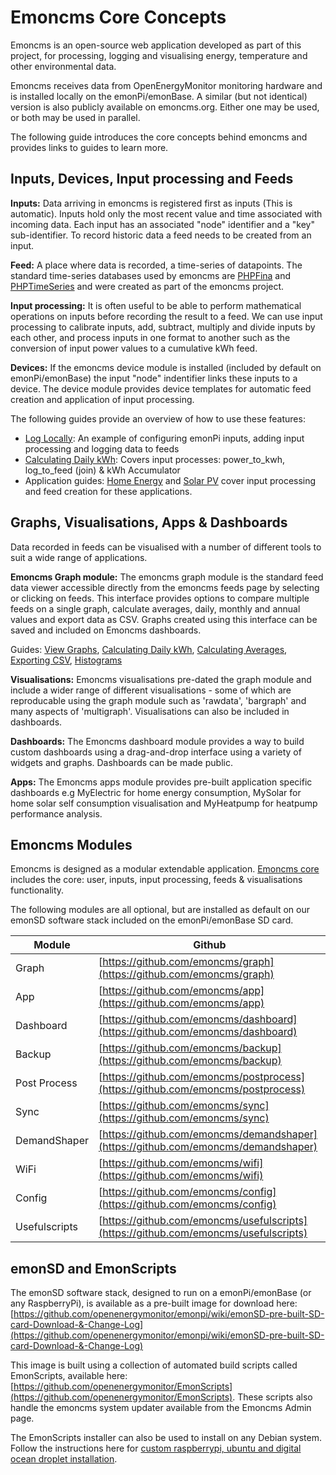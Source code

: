 # Emoncms Core Concepts

Emoncms is an open-source web application developed as part of this project, for processing, logging and visualising energy, temperature and other environmental data. 

Emoncms receives data from OpenEnergyMonitor monitoring hardware and is installed locally on the emonPi/emonBase. A similar (but not identical) version is also publicly available on emoncms.org. Either one may be used, or both may be used in parallel.

The following guide introduces the core concepts behind emoncms and provides links to guides to learn more.

## Inputs, Devices, Input processing and Feeds

**Inputs:** Data arriving in emoncms is registered first as inputs (This is automatic). Inputs hold only the most recent value and time associated with incoming data. Each input has an associated "node" identifier and a "key" sub-identifier. To record historic data a feed needs to be created from an input.

**Feed:** A place where data is recorded, a time-series of datapoints. The standard time-series databases used by emoncms are [PHPFina](https://learn.openenergymonitor.org/electricity-monitoring/timeseries/Fixed-interval) and [PHPTimeSeries](https://learn.openenergymonitor.org/electricity-monitoring/timeseries/Variable-interval) and were created as part of the emoncms project.

**Input processing:** It is often useful to be able to perform mathematical operations on inputs before recording the result to a feed. We can use input processing to calibrate inputs, add, subtract, multiply and divide inputs by each other, and process inputs in one format to another such as the conversion of input power values to a cumulative kWh feed.

**Devices:** If the emoncms device module is installed (included by default on emonPi/emonBase) the input "node" indentifier links these inputs to a device. The device module provides device templates for automatic feed creation and application of input processing.

The following guides provide an overview of how to use these features:

- [Log Locally](../emoncms/intro-rpi.md): An example of configuring emonPi inputs, adding input processing and logging data to feeds
- [Calculating Daily kWh](../emoncms/daily-kwh.md): Covers input processes: power_to_kwh, log_to_feed (join) & kWh Accumulator
- Application guides: [Home Energy](../applications/home-energy.md) and [Solar PV](../applications/solar-pv.md) cover input processing and feed creation for these applications.

## Graphs, Visualisations, Apps & Dashboards

Data recorded in feeds can be visualised with a number of different tools to suit a wide range of applications.

**Emoncms Graph module:** The emoncms graph module is the standard feed data viewer accessible directly from the emoncms feeds page by selecting or clicking on feeds. This interface provides options to compare multiple feeds on a single graph, calculate averages, daily, monthly and annual values and export data as CSV. Graphs created using this interface can be saved and included on Emoncms dashboards. 

Guides: [View Graphs](../emoncms/graphs.md), [Calculating Daily kWh](../emoncms/daily-kwh.md), [Calculating Averages](../emoncms/daily-averages.md), [Exporting CSV](../emoncms/export-csv.md), [Histograms](../emoncms/histograms.md)

**Visualisations:** Emoncms visualisations pre-dated the graph module and include a wider range of different visualisations - some of which are reproducable using the graph module such as 'rawdata', 'bargraph' and many aspects of 'multigraph'. Visualisations can also be included in dashboards.

**Dashboards:** The Emoncms dashboard module provides a way to build custom dashboards using a drag-and-drop interface using a variety of widgets and graphs. Dashboards can be made public.

**Apps:** The Emoncms apps module provides pre-built application specific dashboards e.g MyElectric for home energy consumption, MySolar for home solar self consumption visualisation and MyHeatpump for heatpump performance analysis.

## Emoncms Modules

Emoncms is designed as a modular extendable application. [Emoncms core](https://github.com/emoncms/emoncms) includes the core: user, inputs, input processing, feeds & visualisations functionality.

The following modules are all optional, but are installed as default on our emonSD software stack included on the emonPi/emonBase SD card.

| Module | Github |
| ----------- | ----------- |
| Graph       | [https://github.com/emoncms/graph](https://github.com/emoncms/graph) |
| App       | [https://github.com/emoncms/app](https://github.com/emoncms/app) |
| Dashboard       | [https://github.com/emoncms/dashboard](https://github.com/emoncms/dashboard) |
| Backup       | [https://github.com/emoncms/backup](https://github.com/emoncms/backup) |
| Post Process       | [https://github.com/emoncms/postprocess](https://github.com/emoncms/postprocess) |
| Sync       | [https://github.com/emoncms/sync](https://github.com/emoncms/sync) |
| DemandShaper       | [https://github.com/emoncms/demandshaper](https://github.com/emoncms/demandshaper) |
| WiFi       | [https://github.com/emoncms/wifi](https://github.com/emoncms/wifi) |
| Config       | [https://github.com/emoncms/config](https://github.com/emoncms/config) |
| Usefulscripts       | [https://github.com/emoncms/usefulscripts](https://github.com/emoncms/usefulscripts) |

## emonSD and EmonScripts

The emonSD software stack, designed to run on a emonPi/emonBase (or any RaspberryPi), is available as a pre-built image for download here: [https://github.com/openenergymonitor/emonpi/wiki/emonSD-pre-built-SD-card-Download-&-Change-Log](https://github.com/openenergymonitor/emonpi/wiki/emonSD-pre-built-SD-card-Download-&-Change-Log)

This image is built using a collection of automated build scripts called EmonScripts, available here: [https://github.com/openenergymonitor/EmonScripts](https://github.com/openenergymonitor/EmonScripts). These scripts also handle the emoncms system updater available from the Emoncms Admin page. 

The EmonScripts installer can also be used to install on any Debian system. Follow the instructions here for [custom raspberrypi, ubuntu and digital ocean droplet installation](https://github.com/openenergymonitor/EmonScripts/blob/master/install/readme.md).
